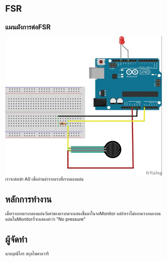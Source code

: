 # FSR
## แผนผังการต่อFSR
![Image](https://github.com/iot-itcamp15/FSR/blob/master/image/1.jpg)
เราจะต่อเข้า A0 เพื่ออ่านค่าจากแรงที่เรากดลงแผ่น
# หลักการทำงาน
เมื่อเราออกแรงกดลงแผ่นวัดค่าของแรงกดจะแสดงขึ้นมาในจอMonitor
แต่ถ้าเราไม่ออกแรงกดลงบนแผ่นในMonitorก็จะแสดงคำว่า "No pressure"

# ผู้จัดทำ
นายฤทธิไกร  สกุลไพศาลวารี
